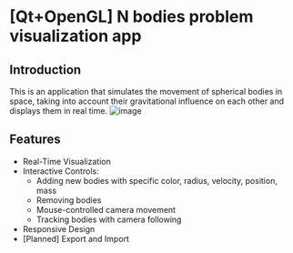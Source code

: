 # [Qt+OpenGL] N bodies problem visualization app

## Introduction
This is an application that simulates the movement of spherical bodies in space, taking into account their gravitational influence on each other and displays them in real time.
![image](https://github.com/user-attachments/assets/161e643e-3862-4200-a0f4-60b7c73f9cc4)

## Features
- Real-Time Visualization
- Interactive Controls:
  - Adding new bodies with specific color, radius, velocity, position, mass
  - Removing bodies
  - Mouse-controlled camera movement
  - Tracking bodies with camera following
- Responsive Design
- [Planned] Export and Import
